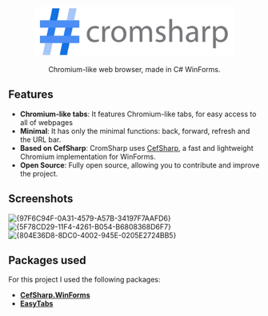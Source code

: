 <p align="center">
    <img src="https://raw.githubusercontent.com/giovol/CromSharp/refs/heads/main/Artwork/logo-full.png" width="400" height="100" alt="CromSharp Logo">
</p>


<p align="center">Chromium-like web browser, made in C# WinForms.</p>

## Features

- **Chromium-like tabs**: It features Chromium-like tabs, for easy access to all of webpages
- **Minimal**: It has only the minimal functions: back, forward, refresh and the URL bar.
- **Based on CefSharp**: CromSharp uses [CefSharp](https://github.com/cefsharp/CefSharp), a fast and lightweight Chromium implementation for WinForms.
- **Open Source**: Fully open source, allowing you to contribute and improve the project.

## Screenshots

<p><img src="https://github.com/user-attachments/assets/6e088aca-9600-4c7a-8c4c-0a5fa325a1b4" alt="{97F6C94F-0A31-4579-A57B-34197F7AAFD6}" width=300>
<img src="https://github.com/user-attachments/assets/e2159efb-a7e7-4ea9-a1c4-b91712b62574" alt="{5F78CD29-11F4-4261-B054-B6808368D6F7}" width=300>
<img src="https://github.com/user-attachments/assets/6669bb05-912d-4514-85ca-d4de21c57611" alt="{804E36D8-8DC0-4002-945E-0205E2724BB5}" width=300></p>

## Packages used

For this project I used the following packages:

- [**CefSharp.WinForms**](https://www.nuget.org/packages/CefSharp.WinForms/)
- [**EasyTabs**](https://www.nuget.org/packages/EasyTabs)
